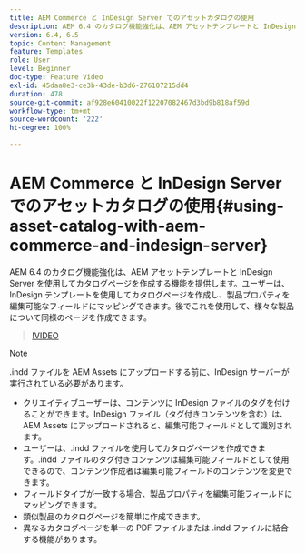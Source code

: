 ```yaml
---
title: AEM Commerce と InDesign Server でのアセットカタログの使用
description: AEM 6.4 のカタログ機能強化は、AEM アセットテンプレートと InDesign Server を使用してカタログページを作成する機能を提供します。ユーザーは、InDesign テンプレートを使用してカタログページを作成し、製品プロパティを編集可能なフィールドにマッピングできます。後でこれを使用して、様々な製品について同様のページを作成できます。
version: 6.4, 6.5
topic: Content Management
feature: Templates
role: User
level: Beginner
doc-type: Feature Video
exl-id: 45daa8e3-ce3b-43de-b3d6-276107215dd4
duration: 478
source-git-commit: af928e60410022f12207082467d3bd9b818af59d
workflow-type: tm+mt
source-wordcount: '222'
ht-degree: 100%

---
```


# AEM Commerce と InDesign Server でのアセットカタログの使用{#using-asset-catalog-with-aem-commerce-and-indesign-server}

AEM 6.4 のカタログ機能強化は、AEM アセットテンプレートと InDesign Server を使用してカタログページを作成する機能を提供します。ユーザーは、InDesign テンプレートを使用してカタログページを作成し、製品プロパティを編集可能なフィールドにマッピングできます。後でこれを使用して、様々な製品について同様のページを作成できます。

>[!VIDEO](https://video.tv.adobe.com/v/22540?quality=12&learn=on)

>[!NOTE]
>
>\.indd ファイルを AEM Assets にアップロードする前に、InDesign サーバーが実行されている必要があります。

* クリエイティブユーザーは、コンテンツに InDesign ファイルのタグを付けることができます。InDesign ファイル（タグ付きコンテンツを含む）は、AEM Assets にアップロードされると、編集可能フィールドとして識別されます。
* ユーザーは、\.indd ファイルを使用してカタログページを作成できます。\.indd ファイルのタグ付きコンテンツは編集可能フィールドとして使用できるので、コンテンツ作成者は編集可能フィールドのコンテンツを変更できます。
* フィールドタイプが一致する場合、製品プロパティを編集可能フィールドにマッピングできます。
* 類似製品のカタログページを簡単に作成できます。
* 異なるカタログページを単一の PDF ファイルまたは \.indd ファイルに結合する機能があります。
